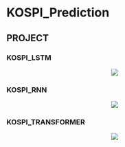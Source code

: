 # KOSPI_Prediction


## PROJECT


### KOSPI_LSTM
<p align="center">
  <img src="https://github.com/bvnohz/KOSPI_Prediction/assets/141910199/f684bd07-0a81-41d1-a3d8-8f57f8d9fcbd">
</p>


### KOSPI_RNN
<p align="center">
  <img src="https://github.com/bvnohz/KOSPI_Prediction/assets/141910199/925370a0-27e1-4794-9b9e-ec94394abf38">
</p>


### KOSPI_TRANSFORMER
<p align="center">
  <img src="https://github.com/bvnohz/KOSPI_Prediction/assets/141910199/aa6f6ccf-3fa8-4d10-8574-50ed1fce5b9d">
</p>

